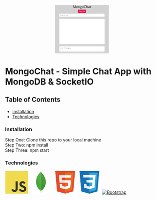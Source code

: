 <p align="center">
<a href="http://mongodb.com"><img src="images/mongochat.png" target="_blank" title="MongoChat" alt="MongoChat" width="35%"></a>
</p>

# MongoChat - Simple Chat App with MongoDB & SocketIO

## Table of Contents

- [Installation](#installation)
- [Technologies](#technologies)

### Installation

Step One: Clone this repo to your local machine  
Step Two: npm install  
Step Three: npm start  

### Technologies

<a href="https://www.javascript.com/"><img src="images/javascript-original.svg" target="_blank" title="JS" alt="JS" width="15%"></a>
<a href="https://mongodb.com/"><img src="images/mongodb-original.svg" target="_blank" title="MDB" alt="MDB" width="15%"></a>
<a href="https://html.com/"><img src="images/html5-original.svg" target="_blank" title="HTML" alt="HTML" width="15%"></a>
<a href="https://css-tricks.com/"><img src="images/css3-original.svg" target="_blank" title="CSS" alt="CSS" width="15%"></a>
<a href="https://getbootstrap.com/"><img src="images/bootstrap-original.svg" target="_blank" title="Bootstrap" alt="Bootstrap" width="15%"></a>
